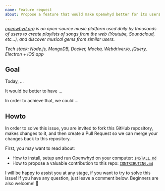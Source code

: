 ```yaml
---
name: Feature request
about: Propose a feature that would make Openwhyd better for its users
---
```


<!-- This section gives a bit of context for new contributors -->

_[openwhyd.org](https://openwhyd.org) is an open-source music platform used daily by thousands of users to create playlists of songs from the web (Youtube, Soundcloud, etc...), and discover musical gems from similar users._

_Tech stack: Node.js, MongoDB, Docker, Mocka, Webdriver.io, jQuery, Electron + iOS app_

## Goal

Today, ... <!-- describe the situation/usage BEFORE the existence of the feature -->

It would be better to have ... <!-- describe the value provided by the feature -->

In order to achieve that, we could ... <!-- (optional) provide solutions, ideas and/or an action plan -->

<!-- Screenshots and images are appreciated, to illustrate the current situation and your feature -->

## Howto

<!-- This section explains how to contribute successfully to Openwhyd's repo -->

In order to solve this issue, you are invited to fork this GitHub repository, makes changes to it, and then create a Pull Request so we can merge your changes back to this repository.

First, you may want to read about:

- How to install, setup and run Openwhyd on your computer: [`INSTALL.md`](https://github.com/openwhyd/openwhyd/blob/main/docs/INSTALL.md)
- How to propose a valuable contribution to this repo: [`CONTRIBUTING.md`](https://github.com/openwhyd/openwhyd/blob/main/docs/CONTRIBUTING.md)

I will be happy to assist you at any stage, if you want to try to solve this issue! If you have any question, just leave a comment below. Beginners are also welcome! 🤗
